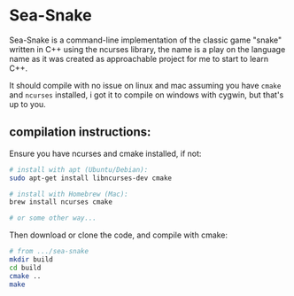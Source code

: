 # Sea-Snake
Sea-Snake is a command-line implementation of the classic game "snake" written in C++ using the ncurses library, the name is a play on the language name as it was created as approachable project for me to start to learn C++.

It should compile with no issue on linux and mac assuming you have `cmake` and `ncurses` installed, i got it to compile on windows with cygwin, but that's up to you.

## compilation instructions:
Ensure you have ncurses and cmake installed, if not:
```bash
# install with apt (Ubuntu/Debian):
sudo apt-get install libncurses-dev cmake

# install with Homebrew (Mac):
brew install ncurses cmake

# or some other way...
```

Then download or clone the code, and compile with cmake:
```bash
# from .../sea-snake
mkdir build
cd build
cmake ..
make
```
